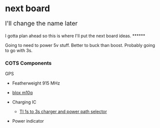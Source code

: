 # next board
<p style="font-size: 20px;">I'll change the name later</p>
I gotta plan ahead so this is where I'll put the next board ideas.
******

Going to need to power 5v stuff. Better to buck than boost. Probably going to go with 3s.

### COTS Components

GPS

 - Featherweight 915 MHz
 - [blox m10q](https://content.u-blox.com/sites/default/files/documents/SAM-M10Q_DataSheet_UBX-22013293.pdf)


- Charging IC
    - [TI 1s to 3s charger and power path selector](https://www.ti.com/lit/ds/symlink/bq24133.pdf)

- Power indicator
